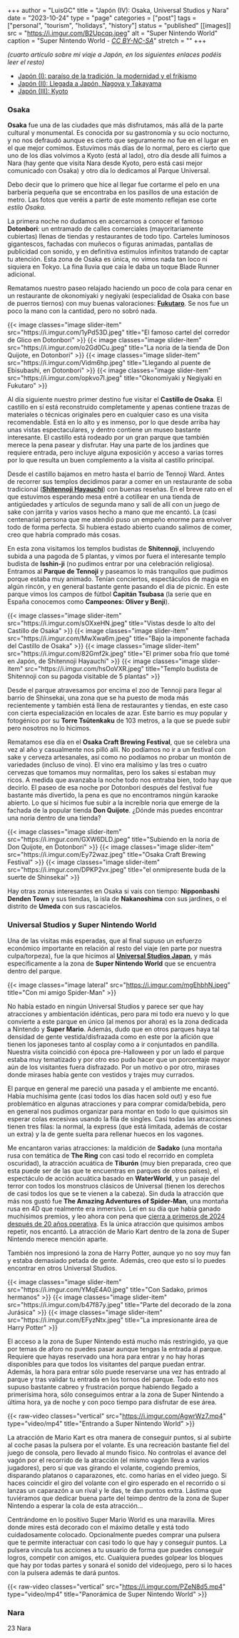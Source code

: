 +++
author = "LuisGC"
title = "Japón (IV): Osaka, Universal Studios y Nara"
date = "2023-10-24"
type = "page"
categories = ["post"]
tags = ["personal", "tourism", "holidays", "history"]
status = "published"
[[images]]
  src = "https://i.imgur.com/B2Upcqp.jpeg"
  alt = "Super Nintendo World"
  caption = "Super Nintendo World - <a href='http://creativecommons.org/licenses/by-nc-sa/3.0/'><i>CC BY-NC-SA</i></a>"
  stretch = ""
+++

_(cuarto artículo sobre mi viaje a Japón, en los siguientes enlaces podéis leer el resto)_
* [Japón (I): paraíso de la tradición, la modernidad y el frikismo](/blog/2023/10/japon-1-paraiso-tradicion-modernidad-frikismo/)
* [Japón (II): Llegada a Japón, Nagoya y Takayama](/blog/2023/10/japon-2-nagoya-takayama/)
* [Japón (III): Kyoto](/blog/2023/10/japon-3-kyoto/)

### Osaka

**Osaka** fue una de las ciudades que más disfrutamos, más allá de la parte cultural y monumental. Es conocida por su gastronomía y su ocio nocturno, y no nos defraudó aunque es cierto que seguramente no fue en el lugar en el que mejor comimos. Estuvimos más días de lo normal, pero es cierto que uno de los días volvimos a Kyoto (está al lado), otro día desde allí fuimos a Nara (hay gente que visita Nara desde Kyoto, pero está casi mejor comunicado con Osaka) y otro día lo dedicamos al Parque Universal.

Debo decir que lo primero que hice al llegar fue cortarme el pelo en una barbería pequeña que se encontraba en los pasillos de una estación de metro. Las fotos que veréis a partir de este momento reflejan ese corte _estilo Osaka_.

La primera noche no dudamos en acercarnos a conocer el famoso **Dotonbori**: un entramado de calles comerciales (mayoritariamente cubiertas) llenas de tiendas y restaurantes de todo tipo. Carteles luminosos gigantescos, fachadas con muñecos o figuras animadas, pantallas de publicidad con sonido, y en definitiva estimulos infinitos tratando de captar tu atención. Esta zona de Osaka es única, no vimos nada tan loco ni siquiera en Tokyo. La fina lluvia que caía le daba un toque Blade Runner adicional.

Rematamos nuestro paseo relajado haciendo un poco de cola para cenar en un restaurante de okonomiyaki y negiyaki (especialidad de Osaka con base de puerros tiernos) con muy buenas valoraciones: [**Fukutaro**](https://maps.app.goo.gl/1bshanFAPBSL4Ebw8). Se nos fue un poco la mano con la cantidad, pero no sobró nada.

<div class="slider-container">  
  {{< image classes="image slider-item" src="https://i.imgur.com/1yPd53D.jpeg" title="El famoso cartel del corredor de Glico en Dotonbori" >}}
  {{< image classes="image slider-item" src="https://i.imgur.com/o2Gd0Cu.jpeg" title="La noria de la tienda de Don Quijote, en Dotonbori" >}}
  {{< image classes="image slider-item" src="https://i.imgur.com/Vidm6hp.jpeg" title="Llegando al puente de Ebisubashi, en Dotonbori" >}}
  {{< image classes="image slider-item" src="https://i.imgur.com/opkvo7I.jpeg" title="Okonomiyaki y Negiyaki en Fukutaro" >}}
</div>  

Al día siguiente nuestro primer destino fue visitar el **Castillo de Osaka**. El castillo en sí está reconstruido completamente y apenas contiene trazas de materiales o técnicas originales pero en cualquier caso es una visita recomendable. Está en lo alto y es inmenso, por lo que desde arriba hay unas vistas espectaculares, y dentro contiene un museo bastante interesante. El castillo está rodeado por un gran parque que también merece la pena pasear y disfrutar. Hay una parte de los jardines que requiere entrada, pero incluye alguna exposición y acceso a varias torres por lo que resulta un buen complemento a la visita al castillo principal.

Desde el castillo bajamos en metro hasta el barrio de Tennoji Ward. Antes de recorrer sus templos decidimos parar a comer en un restaurante de soba tradicional ([**Shitennoji Hayauchi**](https://maps.app.goo.gl/Wkfue45ZJRXVJFhy7)) con buenas reseñas. En el breve rato en el que estuvimos esperando mesa entré a cotillear en una tienda de antigüedades y artículos de segunda mano y salí de allí con un juego de sake con jarrita y varios vasos hecho a mano que me encantó. La (casi centenaria) persona que me atendió puso un empeño enorme para envolver todo de forma perfecta. Si hubiera estado abierto cuando salimos de comer, creo que habría comprado más cosas.

En esta zona visitamos los templos budistas de **Shitennoji**, incluyendo subida a una pagoda de 5 plantas, y vimos por fuera el interesante templo budista de **Isshin-ji** (no pudimos entrar por una celebración religiosa). Entramos al **Parque de Tennoji** y paseamos lo más tranquilos que pudimos porque estaba muy animado. Tenían conciertos, espectáculos de magia en algún rincón, y en general bastante gente pasando el día de picnic. En este parque vimos los campos de fútbol **Capitán Tsubasa** (la serie que en España conocemos como **Campeones: Oliver y Benji**).

<div class="slider-container">  
  {{< image classes="image slider-item" src="https://i.imgur.com/sOXxeHN.jpeg" title="Vistas desde lo alto del Castillo de Osaka" >}}
  {{< image classes="image slider-item" src="https://i.imgur.com/MwXwa6m.jpeg" title="Bajo la imponente fachada del Castillo de Osaka" >}}
  {{< image classes="image slider-item" src="https://i.imgur.com/82Gmf2k.jpeg" title="El primer soba frío que tomé en Japón, de Shitennoji Hayauchi" >}}
  {{< image classes="image slider-item" src="https://i.imgur.com/hsOoVXR.jpeg" title="Templo budista de Shitennoji con su pagoda visitable de 5 plantas" >}}
</div>  

Desde el parque atravesamos por encima el zoo de Tennoji para llegar al barrio de Shinsekai, una zona que se ha puesto de moda más recientemente y también está llena de restaurantes y tiendas, en este caso con cierta especialización en locales de azar. Este barrio es muy popular y fotogénico por su **Torre Tsūtenkaku** de 103 metros, a la que se puede subir pero nosotros no lo hicimos.

Rematamos ese día en el **Osaka Craft Brewing Festival**, que se celebra una vez al año y casualmente nos pilló allí. No podíamos no ir a un festival con sake y cerveza artesanales, así como no podíamos no probar un montón de variedades (incluso de vino). El vino era malísimo y las tres o cuatro cervezas que tomamos muy normalitas, pero los sakes sí estaban muy ricos. A medida que avanzaba la noche todo nos entraba bien, todo hay que decirlo. El paseo de esa noche por Dotonbori después del festival fue bastante más divertido, la pena es que no encontramos ningún karaoke abierto. Lo que sí hicimos fue subir a la increíble noria que emerge de la fachada de la popular tienda **Don Quijote**. ¿Dónde más puedes encontrar una noria dentro de una tienda?

<div class="slider-container">  
  {{< image classes="image slider-item" src="https://i.imgur.com/GXW6DLD.jpeg" title="Subiendo en la noria de Don Quijote, en Dotonbori" >}}
  {{< image classes="image slider-item" src="https://i.imgur.com/Ey72waz.jpeg" title="Osaka Craft Brewing Festival" >}}
  {{< image classes="image slider-item" src="https://i.imgur.com/DPKP2vx.jpeg" title="el onmipresente buda de la suerte de Shinsekai" >}}
</div>  

Hay otras zonas interesantes en Osaka si vais con tiempo: **Nipponbashi Denden Town** y sus tiendas, la isla de **Nakanoshima** con sus jardines, o el distrito de **Umeda** con sus rascacielos.

### Universal Studios y Super Nintendo World

Una de las visitas más esperadas, que al final supuso un esfuerzo económico importante en relación al resto del viaje (en parte por nuestra culpa/torpeza), fue la que hicimos al [**Universal Studios Japan**](https://maps.app.goo.gl/wXhPkuM7SxpmvuXf7), y más específicamente a la zona de **Super Nintendo World** que se encuentra dentro del parque.

{{< image classes="image lateral" src="https://i.imgur.com/mgEhbhN.jpeg" title="Con mi amigo Spider-Man" >}}

No había estado en ningún Universal Studios y parece ser que hay atracciones y ambientación idénticas, pero para mi todo era nuevo y lo que convierte a este parque en único (al menos por ahora) es la zona dedicada a Nintendo y **Super Mario**. Además, dudo que en otros parques haya tal densidad de gente vestida/disfrazada como en este por la afición que tienen los japoneses tanto al cosplay como a ir conjuntados en pandilla. Nuestra visita coincidió con época pre-Halloween y por un lado el parque estaba muy tematizado y por otro eso pudo hacer que un porcentaje mayor aún de los visitantes fuera disfrazado. Por un motivo o por otro, mirases donde mirases había gente con vestidos y trajes muy currados.

El parque en general me pareció una pasada y el ambiente me encantó. Había muchísima gente (casi todos los días hacen sold out) y eso fue problemático en algunas atracciones y para comprar comida/bebida, pero en general nos pudimos organizar para montar en todo lo que quisimos sin esperar colas excesivas usando la fila de singles. Casi todas las atracciones tienen tres filas: la normal, la express (que está limitada, además de costar un extra) y la de gente suelta para rellenar huecos en los vagones.

Me encantaron varias atracciones: la maldición de **Sadako** (una montaña rusa con temática de **The Ring** con casi todo el recorrido en completa oscuridad), la atracción acuática de **Tiburón** (muy bien preparada, creo que esta puede ser de las que te encuentras en parques de otros países), el espectáculo de acción acuática basado en **WaterWorld**, y un pasaje del terror con todos los monstruos clásicos de Universal (tienen los derechos de casi todos los que se te vienen a la cabeza). Sin duda la atracción que más nos gustó fue **The Amazing Adventures of Spider-Man**, una montaña rusa en 4D que realmente era inmersivo. Leí en su día que había ganado muchísimos premios, y leo ahora con pena que [cierra a primeros de 2024 después de 20 años operativa](https://www.timeout.com/tokyo/news/universal-studios-japan-is-closing-its-long-running-spider-man-ride-in-early-2024-051723). Es la única atracción que quisimos ambos repetir, nos encantó. La atracción de Mario Kart dentro de la zona de Super Nintendo merece mención aparte. 

También nos impresionó la zona de Harry Potter, aunque yo no soy muy fan y estaba demasiado petada de gente. Además, creo que esto sí lo puedes encontrar en otros Universal Studios.

<div class="slider-container">  
  {{< image classes="image slider-item" src="https://i.imgur.com/YMqE4A0.jpeg" title="Con Sadako, primos hermanos" >}}
  {{< image classes="image slider-item" src="https://i.imgur.com/b47f87y.jpeg" title="Parte del decorado de la zona Jurásica" >}}
  {{< image classes="image slider-item" src="https://i.imgur.com/EFyzNtx.jpeg" title="La impresionante área de Harry Potter" >}}
</div>  

El acceso a la zona de Super Nintendo está mucho más restringido, ya que por temas de aforo no puedes pasar aunque tengas la entrada al parque. Requiere que hayas reservado una hora para entrar y no hay horas disponibles para que todos los visitantes del parque puedan entrar. Además, la hora para entrar sólo puede reservarse una vez has entrado al parque y tras validar tu entrada en los tornos del parque. Todo esto nos supuso bastante cabreo y frustración porque habiendo llegado a primerísima hora, sólo conseguimos entrar a la zona de Super Nintendo a última hora, ya de noche y con poco tiempo para disfrutar de ese área.

{{< raw-video classes="vertical" src="https://i.imgur.com/AgwrWz7.mp4" type="video/mp4" title="Entrando a Super Nintendo World" >}} 

La atracción de Mario Kart es otra manera de conseguir puntos, si al subirte al coche pasas la pulsera por el volante. Es una recreación bastante fiel del juego de consola, pero llevado al mundo físico. No controlas el avance del vagón por el recorrido de la atracción (el mismo vagón lleva a varios jugadores), pero sí que vas girando el volante, cogiendo premios, disparando platanos o caparazones, etc. como harías en el video juego. Si haces coincidir el giro del volante con el giro esperado en el recorrido o si lanzas un caparazón a un rival y le das, te dan puntos extra. Lástima que tuviéramos que dedicar buena parte del teimpo dentro de la zona de Super Nintendo a esperar la cola de esta atracción...

Centrándome en lo positivo Super Mario World es una maravilla. Mires donde mires está decorado con el máximo detalle y está todo cuidadosamente colocado. Opcionalmente puedes comprar una pulsera que te permite interactuar con casi todo lo que hay y conseguir puntos. La pulsera vincula tus acciones a tu usuario de forma que puedes conseguir logros, competir con amigos, etc. Cualquiera puedes golpear los bloques que hay por todas partes y sonará el sonido del videojuego, pero si lo haces con la pulsera además te dará puntos.

{{< raw-video classes="vertical" src="https://i.imgur.com/PZeN8d5.mp4" type="video/mp4" title="Panorámica de Super Nintendo World" >}} 

### Nara

23
Nara

<!--
<div class="slider-container">  
  {{< image classes="image slider-item" src="" title="" >}}
  {{< image classes="image slider-item" src="" title="" >}}
  {{< image classes="image slider-item" src="" title="" >}}
  {{< image classes="image slider-item" src="" title="" >}}
</div>  
>
